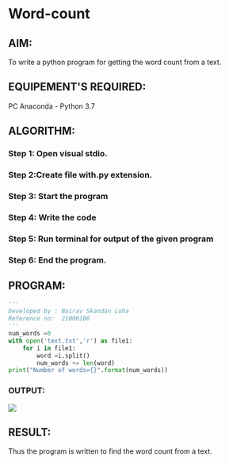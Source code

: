# Word-count
## AIM:
To write a python program for getting the word count from a text.
## EQUIPEMENT'S REQUIRED: 
PC
Anaconda - Python 3.7
## ALGORITHM: 
### Step 1: Open visual stdio.
### Step 2:Create file with.py extension.
### Step 3: Start the program
### Step 4: Write the code
### Step 5: Run terminal for output of the given program
### Step 6: End the program.

## PROGRAM:
~~~ python
'''
Developed by : Bairav Skandan Loha
Reference no:  21000106
'''
num_words =0
with open('text.txt','r') as file1:
    for i in file1:
        word =i.split()
        num_words += len(word)
print("Number of words={}".format(num_words))
~~~


### OUTPUT:
![](sarvesh)



## RESULT:
Thus the program is written to find the word count from a text.
